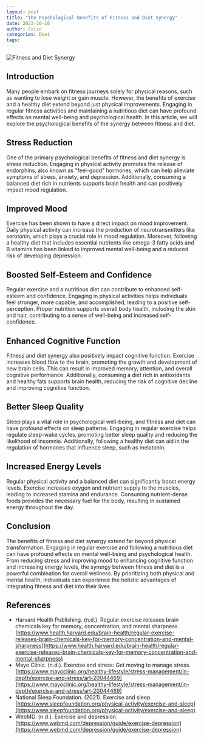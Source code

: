 ```yaml
---
layout: post
title: "The Psychological Benefits of Fitness and Diet Synergy"
date: 2023-10-16
author: Colin
categories: Diet
tags: 
---
```


![Fitness and Diet Synergy](https://source.unsplash.com/1600x900/?fit,diet)

## Introduction

Many people embark on fitness journeys solely for physical reasons, such as wanting to lose weight or gain muscle. However, the benefits of exercise and a healthy diet extend beyond just physical improvements. Engaging in regular fitness activities and maintaining a nutritious diet can have profound effects on mental well-being and psychological health. In this article, we will explore the psychological benefits of the synergy between fitness and diet.

## Stress Reduction

One of the primary psychological benefits of fitness and diet synergy is stress reduction. Engaging in physical activity promotes the release of endorphins, also known as "feel-good" hormones, which can help alleviate symptoms of stress, anxiety, and depression. Additionally, consuming a balanced diet rich in nutrients supports brain health and can positively impact mood regulation.

## Improved Mood

Exercise has been shown to have a direct impact on mood improvement. Daily physical activity can increase the production of neurotransmitters like serotonin, which plays a crucial role in mood regulation. Moreover, following a healthy diet that includes essential nutrients like omega-3 fatty acids and B vitamins has been linked to improved mental well-being and a reduced risk of developing depression.

## Boosted Self-Esteem and Confidence

Regular exercise and a nutritious diet can contribute to enhanced self-esteem and confidence. Engaging in physical activities helps individuals feel stronger, more capable, and accomplished, leading to a positive self-perception. Proper nutrition supports overall body health, including the skin and hair, contributing to a sense of well-being and increased self-confidence.

## Enhanced Cognitive Function

Fitness and diet synergy also positively impact cognitive function. Exercise increases blood flow to the brain, promoting the growth and development of new brain cells. This can result in improved memory, attention, and overall cognitive performance. Additionally, consuming a diet rich in antioxidants and healthy fats supports brain health, reducing the risk of cognitive decline and improving cognitive function.

## Better Sleep Quality

Sleep plays a vital role in psychological well-being, and fitness and diet can have profound effects on sleep patterns. Engaging in regular exercise helps regulate sleep-wake cycles, promoting better sleep quality and reducing the likelihood of insomnia. Additionally, following a healthy diet can aid in the regulation of hormones that influence sleep, such as melatonin.

## Increased Energy Levels

Regular physical activity and a balanced diet can significantly boost energy levels. Exercise increases oxygen and nutrient supply to the muscles, leading to increased stamina and endurance. Consuming nutrient-dense foods provides the necessary fuel for the body, resulting in sustained energy throughout the day.

## Conclusion

The benefits of fitness and diet synergy extend far beyond physical transformation. Engaging in regular exercise and following a nutritious diet can have profound effects on mental well-being and psychological health. From reducing stress and improving mood to enhancing cognitive function and increasing energy levels, the synergy between fitness and diet is a powerful combination for overall wellness. By prioritizing both physical and mental health, individuals can experience the holistic advantages of integrating fitness and diet into their lives.

## References
- Harvard Health Publishing. (n.d.). Regular exercise releases brain chemicals key for memory, concentration, and mental sharpness. [https://www.health.harvard.edu/brain-health/regular-exercise-releases-brain-chemicals-key-for-memory-concentration-and-mental-sharpness](https://www.health.harvard.edu/brain-health/regular-exercise-releases-brain-chemicals-key-for-memory-concentration-and-mental-sharpness)
- Mayo Clinic. (n.d.). Exercise and stress: Get moving to manage stress. [https://www.mayoclinic.org/healthy-lifestyle/stress-management/in-depth/exercise-and-stress/art-20044469](https://www.mayoclinic.org/healthy-lifestyle/stress-management/in-depth/exercise-and-stress/art-20044469)
- National Sleep Foundation. (2021). Exercise and sleep. [https://www.sleepfoundation.org/physical-activity/exercise-and-sleep](https://www.sleepfoundation.org/physical-activity/exercise-and-sleep)
- WebMD. (n.d.). Exercise and depression. [https://www.webmd.com/depression/guide/exercise-depression](https://www.webmd.com/depression/guide/exercise-depression)